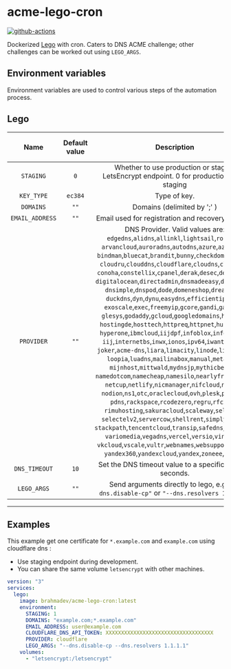 # acme-lego-cron

[![github-actions](https://github.com/brahma-dev/acme-lego-cron/workflows/build/badge.svg)](https://github.com/brahma-dev/acme-lego-cron/actions)

Dockerized [Lego](https://go-acme.github.io/lego/) with cron. Caters to DNS ACME challenge; other challenges can be worked out using `LEGO_ARGS`.

## Environment variables

Environment variables are used to control various steps of the automation process.

## Lego

| Name | Default value | Description | Corresponds to `lego` argument |
|:-------:|:---------------:|:---------:|:---------:|
| `STAGING` | `0` |  Whether to use production or staging LetsEncrypt endpoint. 0 for production, 1 for staging
| `KEY_TYPE` | `ec384` | Type of key. | `--key-type`
| `DOMAINS` | `""` | Domains (delimited by ';' ) | `--domains`, `-d`
| `EMAIL_ADDRESS` | `""` | Email used for registration and recovery contact. | `--email`, `-m`
| `PROVIDER` | `""` | DNS Provider. Valid values are:<br/>`edgedns`,`alidns`,`allinkl`,`lightsail`,`route53`,<br/>`arvancloud`,`auroradns`,`autodns`,`azure`,`azuredns`,<br/>`bindman`,`bluecat`,`brandit`,`bunny`,`checkdomain`,`civo`,<br/>`cloudru`,`clouddns`,`cloudflare`,`cloudns`,`cloudxns`,<br/>`conoha`,`constellix`,`cpanel`,`derak`,`desec`,`designate`,<br/>`digitalocean`,`directadmin`,`dnsmadeeasy`,`dnshomede`,<br/>`dnsimple`,`dnspod`,`dode`,`domeneshop`,`dreamhost`,<br/>`duckdns`,`dyn`,`dynu`,`easydns`,`efficientip`,`epik`,<br/>`exoscale`,`exec`,`freemyip`,`gcore`,`gandi`,`gandiv5`,<br/>`glesys`,`godaddy`,`gcloud`,`googledomains`,`hetzner`,<br/>`hostingde`,`hosttech`,`httpreq`,`httpnet`,`hurricane`,<br/>`hyperone`,`ibmcloud`,`iijdpf`,`infoblox`,`infomaniak`,<br/>`iij`,`internetbs`,`inwx`,`ionos`,`ipv64`,`iwantmyname`,<br/>`joker`,`acme-dns`,`liara`,`limacity`,`linode`,`liquidweb`,<br/>`loopia`,`luadns`,`mailinabox`,`manual`,`metaname`,<br/>`mijnhost`,`mittwald`,`mydnsjp`,`mythicbeasts`,<br/>`namedotcom`,`namecheap`,`namesilo`,`nearlyfreespeech`,<br/>`netcup`,`netlify`,`nicmanager`,`nifcloud`,`njalla`,<br/>`nodion`,`ns1`,`otc`,`oraclecloud`,`ovh`,`plesk`,`porkbun`,<br/>`pdns`,`rackspace`,`rcodezero`,`regru`,`rfc2136`,<br/>`rimuhosting`,`sakuracloud`,`scaleway`,`selectel`,<br/>`selectelv2`,`servercow`,`shellrent`,`simply`,`sonic`,<br/>`stackpath`,`tencentcloud`,`transip`,`safedns`,`ultradns`,<br/>`variomedia`,`vegadns`,`vercel`,`versio`,`vinyldns`,<br/>`vkcloud`,`vscale`,`vultr`,`webnames`,`websupport`,`wedos`,<br/>`yandex360`,`yandexcloud`,`yandex`,`zoneee`,`zonomi` | `--dns`
| `DNS_TIMEOUT` | `10` | Set the DNS timeout value to a specific value in seconds. | `--dns-timeout`.
| `LEGO_ARGS` | `""` | Send arguments directly to lego, e.g. `"--dns.disable-cp"` or `"--dns.resolvers 1.1.1.1"` |

--------------------

## Examples

This example get one certificate for `*.example.com` and `example.com` using cloudflare dns :

- Use staging endpoint during development.
- You can share the same volume `letsencrypt` with other machines.

```yaml
version: "3"
services:
  lego:
    image: brahmadev/acme-lego-cron:latest
    environment:
      STAGING: 1
      DOMAINS: "example.com;*.example.com"
      EMAIL_ADDRESS: user@example.com
      CLOUDFLARE_DNS_API_TOKEN: XXXXXXXXXXXXXXXXXXXXXXXXXXXXXXXXXXX
      PROVIDER: cloudflare
      LEGO_ARGS: "--dns.disable-cp --dns.resolvers 1.1.1.1"
    volumes:
      - "letsencrypt:/letsencrypt"
```
